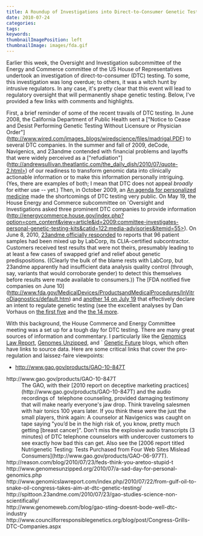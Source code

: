```yaml
---
title: A Roundup of Investigations into Direct-to-Consumer Genetic Testing
date: 2010-07-24
categories:
tags:
keywords:
thumbnailImagePosition: left
thumbnailImage: images/fda.gif
---
```


Earlier this week, the Oversight and Investigation subcommittee of the
Energy and Commerce committee of the US House of Representatives
undertook an investigation of direct-to-consumer (DTC) testing. To some,
this investigation was long overdue; to others, it was a witch hunt by
intrusive regulators. In any case, it's pretty clear that this event
will lead to regulatory oversight that will permanently shape genetic
testing. Below, I've provided a few links with comments and highlights.

First, a brief reminder of some of the recent travails of DTC testing.
In June 2008, the California Department of Public Health sent a
["Notice to Cease and Desist Performing Genetic Testing Without Licensure or Physician Order"]
(http://www.wired.com/images_blogs/wiredscience/files/madrigal.PDF) to
several DTC companies. In the summer and fall of 2009, deCode,
Navigenics, and 23andme contended with financial problems and layoffs
that were widely perceived as a ["refudiation"]
(http://andrewsullivan.theatlantic.com/the_daily_dish/2010/07/quote-2.html>)
of our readiness to transform genomic data into clinically actionable
information or to make this information personally intriguing. (Yes,
there are examples of both; I mean that DTC does not appeal *broadly*
for either use -- yet.) Then, in October 2009, an
[An agenda for personalized medicine](http://http://www.ncbi.nlm.nih.gov/pubmed/19812653>)
made the shortcomings of DTC testing very public. On May 19, the House
Energy and Commerce subcommittee on `Oversight and Investigations
asked three prominent DTC companies to provide information
(http://energycommerce.house.gov/index.php?option=com_content&view=article&id=2009:committee-investigates-personal-genetic-testing-kits&catid=122:media-advisories&Itemid=55>). On
June 8, 2010,
[23andme officially responded](http://spittoon.23andme.com/2010/06/08/update-from-23andme/)
to reports that 96 patient samples had been mixed up by LabCorp, its
CLIA-certified subcontractor. Customers received test results that
were not theirs, presumably leading to at least a few cases of swapped
grief and relief about genetic predispositions. ((Clearly the bulk of
the blame rests with LabCorp, but 23andme apparently had insufficient
data analysis quality control (through, say, variants that would
corroborate gender) to detect this themselves before results were made
available to consumers.)) The [FDA notified five companies on June 10]
(http://www.fda.gov/MedicalDevices/ProductsandMedicalProcedures/InVitroDiagnostics/default.htm)
and
[another 14 on July 19](http://www.fda.gov/MedicalDevices/ProductsandMedicalProcedures/InVitroDiagnostics/ucm219582.htm>)
that effectively declare an intent to regulate genetic testing (see
the excellent analyses by Dan Vorhaus on
[the first five](http://www.genomicslawreport.com/index.php/2010/06/11/what-five-fda-letters-mean-for-the-future-of-dtc-genetic-testing/)
and the
[the 14 more](http://www.genomicslawreport.com/index.php/2010/07/21/14-more-fda-letters/>).

With this background, the House Commerce and Energy Committee meeting
was a set up for a tough day for DTC testing. There are many great
sources of information and commentary. I particularly like the
[Genomics Law Report](http://www.genomicslawreport.com/),
[Genomes Unzipped](http://www.genomesunzipped.org/), and `
[Genetic Future](http://scienceblogs.com/geneticfuture/) blogs, which
often have links to source data.  Here are some critical links that
cover the pro-regulation and laissez-faire viewpoints:


* http://www.gao.gov/products/GAO-10-847T

<dl>
   <dt>http://www.gao.gov/products/GAO-10-847T</dt>

   <dd>The GAO, with their
   [2010 report on deceptive marketing practices](http://www.gao.gov/products/GAO-10-847T)
   and the audio recordings of  telephone counseling, provided
   damaging testimony that will make nearly everyone's jaw drop. Think
   traveling salesmen with hair tonics 100 years later. If you think
   these were the just the small players, think again: A counselor at
   Navigenics was caught on tape saying "you’d be in the high risk of,
   you know, pretty much getting [breast cancer]". Don't miss the
   explosive audio transcripts (3 minutes) of DTC telephone counselors
   with undercover customers to see exactly how bad this can get. Also
   see the
   [2006 report titled Nutrigenetic Testing: Tests Purchased from Four Web Sites Mislead Consumers](http://www.gao.gov/products/GAO-06-977T).
   </dd>

   <dt>http://reason.com/blog/2010/07/23/feds-think-you-aretoo-stupid-t</dt>
   <dd/>

   <dt>http://www.genomesunzipped.org/2010/07/a-sad-day-for-personal-genomics.php</dt>
   <dd/>

   <dt>http://www.genomicslawreport.com/index.php/2010/07/22/from-gulf-oil-to-snake-oil-congress-takes-aim-at-dtc-genetic-testing/</dt>
   <dd/>

   <dt>http://spittoon.23andme.com/2010/07/23/gao-studies-science-non-scientifically/</dt>
   <dd/>

   <dt>http://www.genomeweb.com/blog/gao-sting-doesnt-bode-well-dtc-industry</dt>
   <dd/>

   <dt>http://www.councilforresponsiblegenetics.org/blog/post/Congress-Grills-DTC-Companies.aspx</dt>
   <dd/>

</dl>
